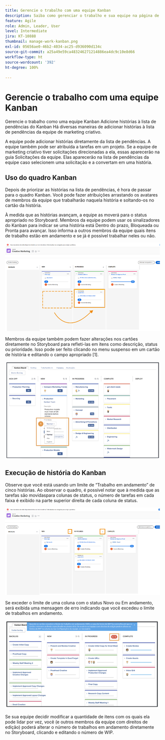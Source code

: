 ```yaml
---
title: Gerencie o trabalho com uma equipe Kanban
description: Saiba como gerenciar o trabalho e sua equipe na página de equipes do Kanban.
feature: Agile
role: Admin, Leader, User
level: Intermediate
jira: KT-10888
thumbnail: manage-work-kanban.png
exl-id: 05656ae0-46b2-4034-ac25-d936090d134c
source-git-commit: a25a49e59ca483246271214886ea4dc9c10e8d66
workflow-type: ht
source-wordcount: '392'
ht-degree: 100%

---
```


# Gerencie o trabalho com uma equipe Kanban

Gerencie o trabalho como uma equipe Kanban 
Adicione histórias à lista de pendências do Kanban
Há diversas maneiras de adicionar histórias à lista de pendências da equipe de marketing criativo.

A equipe pode adicionar histórias diretamente da lista de pendências.
A equipe também pode ser atribuída a tarefas em um projeto. Se a equipe de marketing criativo tiver solicitações direcionadas a ela, essas aparecerão na guia Solicitações da equipe. Elas aparecerão na lista de pendências da equipe caso selecionem uma solicitação e a convertam em uma história.


## Uso do quadro Kanban

Depois de priorizar as histórias na lista de pendências, é hora de passar para o quadro Kanban. Você pode fazer atribuições arrastando os avatares de membros da equipe que trabalharão naquela história e soltando-os no cartão da história.


À medida que as histórias avançam, a equipe as moverá para o status apropriado no Storyboard. Membros da equipe podem usar os sinalizadores do Kanban para indicar se uma história está Dentro do prazo, Bloqueada ou Pronta para avançar. Isso informa a outros membros da equipe quais itens de trabalho estão em andamento e se já é possível trabalhar neles ou não.

![Cartões do Kanban](assets/kanban-01.png)

Membros da equipe também podem fazer alterações nos cartões diretamente no Storyboard para refleti-las em itens como descrição, status ou prioridade. Isso pode ser feito clicando no menu suspenso em um cartão de história e editando o campo apropriado [1].

![Status do cartão do Kanban](assets/kanban-02.png)

## Execução de história do Kanban

Observe que você está usando um limite de “Trabalho em andamento” de cinco histórias. Ao observar o quadro, é possível notar que à medida que as tarefas são movidaspara colunas de status, o número de tarefas em cada faixa é exibido na parte superior direita de cada coluna de status.

![Limites de WIP (trabalho em andamento) do Kanban](assets/kanban-03.png)

Se exceder o limite de uma coluna com o status Novo ou Em andamento, será exibida uma mensagem de erro indicando que você excedeu o limite de trabalhos em andamento.

![Exceder os limites de WIP (trabalho em andamento)](assets/kanban-04.png)

Se sua equipe decidir modificar a quantidade de itens com os quais ela pode lidar por vez, você (e outros membros da equipe com direitos de edição) poderá alterar o número de trabalhos em andamento diretamente no Storyboard, clicando e editando o número de WIP.
